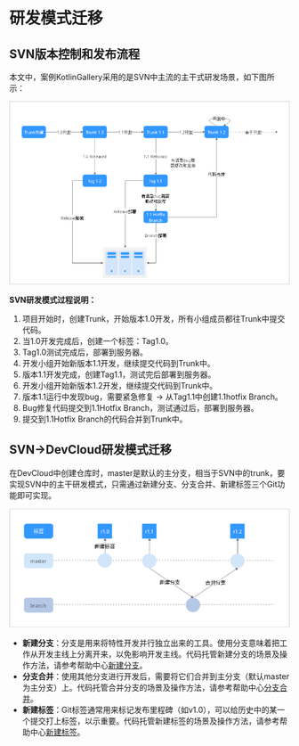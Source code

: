 # **研发模式迁移**<a name="devcloud_migration_0008"></a>

## **SVN版本控制和发布流程**<a name="section77253314111"></a>

本文中，案例KotlinGallery采用的是SVN中主流的主干式研发场景，如下图所示：

![](figures/SVNRepoMigration_033.png)

**SVN研发模式过程说明：**

1.  项目开始时，创建Trunk，开始版本1.0开发，所有小组成员都往Trunk中提交代码。
2.  当1.0开发完成后，创建一个标签：Tag1.0。
3.  Tag1.0测试完成后，部署到服务器。
4.  开发小组开始新版本1.1开发，继续提交代码到Trunk中。
5.  版本1.1开发完成，创建Tag1.1，测试完后部署到服务器。
6.  开发小组开始新版本1.2开发，继续提交代码到Trunk中。
7.  版本1.1运行中发现bug，需要紧急修复 -\> 从Tag1.1中创建1.1hotfix Branch。
8.  Bug修复代码提交到1.1Hotfix Branch，测试通过后，部署到服务器。
9.  提交到1.1Hotfix Branch的代码合并到Trunk中。

## **SVN-\>DevCloud研发模式迁移**<a name="section20246441425"></a>

在DevCloud中创建仓库时，master是默认的主分支，相当于SVN中的trunk，要实现SVN中的主干研发模式，只需通过新建分支、分支合并、新建标签三个Git功能即可实现。

![](figures/SVNRepoMigration_034.png)

-   **新建分支**：分支是用来将特性开发并行独立出来的工具。使用分支意味着把工作从开发主线上分离开来，以免影响开发主线。代码托管新建分支的场景及操作方法，请参考帮助中心[新建分支](https://support.huaweicloud.com/usermanual-codehub/devcloud_hlp_0832.html)。
-   **分支合并**：使用其他分支进行开发后，需要将它们合并到主分支（默认master为主分支）上。代码托管合并分支的场景及操作方法，请参考帮助中心[分支合并](https://support.huaweicloud.com/usermanual-codehub/devcloud_hlp_0835.html)。
-   **新建标签**：Git标签通常用来标记发布里程碑（如v1.0），可以给历史中的某一个提交打上标签，以示重要。代码托管新建标签的场景及操作方法，请参考帮助中心[新建标签](https://support.huaweicloud.com/usermanual-codehub/devcloud_hlp_0833.html)。

  

